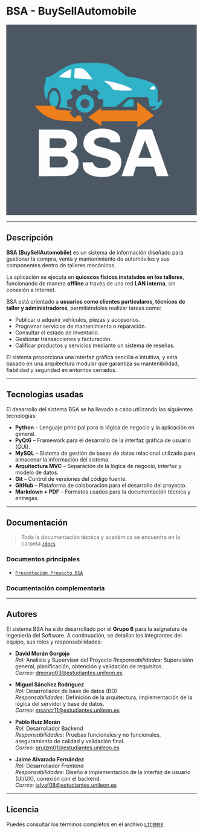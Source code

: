 # BSA - BuySellAutomobile

![Logo del proyecto](proyecto_software/resources/images/logo2.jpg)

---

## Descripción

**BSA (BuySellAutomobile)** es un sistema de información diseñado para gestionar la compra, venta y mantenimiento de automóviles y sus componentes dentro de talleres mecánicos.  

La aplicación se ejecuta en **quioscos físicos instalados en los talleres**, funcionando de manera **offline** a través de una red **LAN interna**, sin conexión a Internet.

BSA está orientado a **usuarios como clientes particulares, técnicos de taller y administradores**, permitiéndoles realizar tareas como:

- Publicar o adquirir vehículos, piezas y accesorios.
- Programar servicios de mantenimiento o reparación.
- Consultar el estado de inventario.
- Gestionar transacciones y facturación.
- Calificar productos y servicios mediante un sistema de reseñas.

El sistema proporciona una interfaz gráfica sencilla e intuitiva, y está basado en una arquitectura modular que garantiza su mantenibilidad, fiabilidad y seguridad en entornos cerrados.

---

## Tecnologías usadas

El desarrollo del sistema BSA se ha llevado a cabo utilizando las siguientes tecnologías:

- **Python** – Lenguaje principal para la lógica de negocio y la aplicación en general.
- **PyQt6** – Framework para el desarrollo de la interfaz gráfica de usuario (GUI).
- **MySQL** – Sistema de gestión de bases de datos relacional utilizado para almacenar la información del sistema.
- **Arquitectura MVC** – Separación de la lógica de negocio, interfaz y modelo de datos.
- **Git** – Control de versiones del código fuente.
- **GitHub** – Plataforma de colaboración para el desarrollo del proyecto.
- **Markdown + PDF** – Formatos usados para la documentación técnica y entregas.

---

## Documentación

> Toda la documentación técnica y académica se encuentra en la carpeta [`/docs`](./docs/)

### Documentos principales
- [`Presentación Proyecto BSA`](./docs/entrega_0/Componentes_descripcion_proyecto.pdf)

### Documentación complementaria

---

## Autores

El sistema BSA ha sido desarrollado por el **Grupo 6** para la asignatura de Ingeniería del Software. A continuación, se detallan los integrantes del equipo, sus roles y responsabilidades:

- **David Morán Gorgojo**  
  *Rol:* Analista y Supervisor del Proyecto
  *Responsabilidades:* Supervisión general, planificación, obtención y validación de requisitos.  
  *Correo:* dmorag03@estudiantes.unileon.es

- **Miguel Sánchez Rodríguez**  
  *Rol:* Desarrollador de base de datos (BD)  
  *Responsabilidades:* Definición de la arquitectura, implementación de la lógica del servidor y base de datos.  
  *Correo:* msancr11@estudiantes.unileon.es

- **Pablo Ruiz Morán**  
  *Rol:* Desarrollador Backend  
  *Responsabilidades:* Pruebas funcionales y no funcionales, aseguramiento de calidad y validación final.  
  *Correo:* pruizm01@estudiantes.unileon.es

- **Jaime Alvarado Fernández**  
  *Rol:* Desarrollador Frontend  
  *Responsabilidades:* Diseño e implementación de la interfaz de usuario (UI/UX), conexión con el backend.  
  *Correo:* jalvaf08@estudiantes.unileon.es

---

## Licencia
  
Puedes consultar los términos completos en el archivo [`LICENSE`](./LICENSE).
